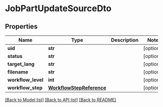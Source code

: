 # JobPartUpdateSourceDto

## Properties
Name | Type | Description | Notes
------------ | ------------- | ------------- | -------------
**uid** | **str** |  | [optional] 
**status** | **str** |  | [optional] 
**target_lang** | **str** |  | [optional] 
**filename** | **str** |  | [optional] 
**workflow_level** | **int** |  | [optional] 
**workflow_step** | [**WorkflowStepReference**](WorkflowStepReference.md) |  | [optional] 

[[Back to Model list]](../README.md#documentation-for-models) [[Back to API list]](../README.md#documentation-for-api-endpoints) [[Back to README]](../README.md)

